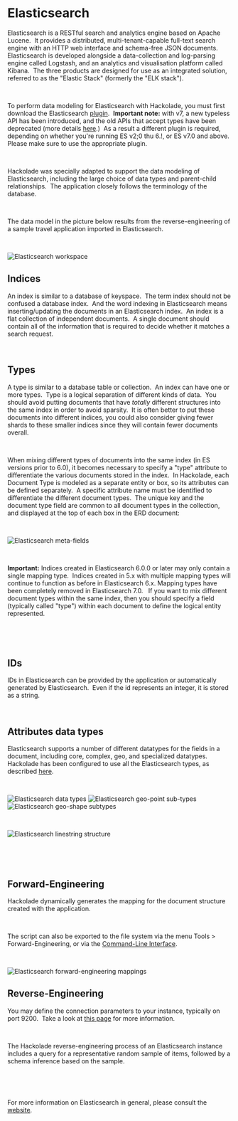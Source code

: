 # Elasticsearch

Elasticsearch is a RESTful search and analytics engine based on Apache Lucene.&nbsp; It provides a distributed, multi-tenant-capable full-text search engine with an HTTP web interface and schema-free JSON documents.&nbsp; Elasticsearch is developed alongside a data-collection and log-parsing engine called Logstash, and an analytics and visualisation platform called Kibana.&nbsp; The three products are designed for use as an integrated solution, referred to as the "Elastic Stack" (formerly the "ELK stack").

&nbsp;

To perform data modeling for Elasticsearch with Hackolade, you must first download the Elasticsearch [plugin](<DownloadadditionalDBtargetplugin.md>).&nbsp; **Important note:** with v7, a new typeless API has been introduced, and the old APIs that accept types have been deprecated (more details [here](<https://www.elastic.co/blog/moving-from-types-to-typeless-apis-in-elasticsearch-7-0> "target=\"\_blank\"").)&nbsp; As a result a different plugin is required, depending on whether you're running ES v2;0 thu 6.\!, or ES v7.0 and above.&nbsp; Please make sure to use the appropriate plugin.

&nbsp;

Hackolade was specially adapted to support the data modeling of Elasticsearch, including the large choice of data types and parent-child relationships.&nbsp; The application closely follows the terminology of the database.

&nbsp;

The data model in the picture below results from the reverse-engineering of a sample travel application imported in Elasticsearch.

&nbsp;

![Elasticsearch workspace](<lib/Elasticsearch workspace.png>)

## Indices

An index is similar to a database of keyspace.&nbsp; The term index should not be confused a database index.&nbsp; And the word indexing in Elasticsearch means inserting/updating the documents in an Elasticsearch index.&nbsp; An index is a flat collection of independent documents.  A single document should contain all of the information that is required to decide whether it matches a search request.

&nbsp;

## Types

A type is similar to a database table or collection.&nbsp; An index can have one or more types.&nbsp; Type is a logical separation of different kinds of data.&nbsp; You should avoid putting documents that have *totally* different structures into the same index in order to avoid sparsity.&nbsp; It is often better to put these documents into different indices, you could also consider giving fewer shards to these smaller indices since they will contain fewer documents overall.

&nbsp;

When mixing different types of documents into the same index (in ES versions prior to 6.0), it becomes necessary to specify a "type" attribute to differentiate the various documents stored in the index.&nbsp; In Hackolade, each Document Type is modeled as a separate entity or box, so its attributes can be defined separately.&nbsp; A specific attribute name must be identified to differentiate the different document types.&nbsp; The unique key and the document type field are common to all document types in the collection, and displayed at the top of each box in the ERD document:

&nbsp;

![Elasticsearch meta-fields](<lib/Elasticsearch meta-fields.png>)

&nbsp;

**Important:** Indices created in Elasticsearch 6.0.0 or later may only contain a single mapping type.&nbsp; Indices created in 5.x with multiple mapping types will continue to function as before in Elasticsearch 6.x. Mapping types have been completely removed in Elasticsearch 7.0. &nbsp; If you want to mix different document types within the same index, then you should specify a field (typically called "type") within each document to define the logical entity represented.&nbsp;

&nbsp;

&nbsp;

## IDs

IDs in Elasticsearch can be provided by the application or automatically generated by Elasticsearch.&nbsp; Even if the id represents an integer, it is stored as a string.

&nbsp;

## Attributes data types

Elasticsearch supports a number of different datatypes for the fields in a document, including core, complex, geo, and specialized datatypes.&nbsp; Hackolade has been configured to use all the Elasticsearch types, as described [here](<https://www.elastic.co/guide/en/elasticsearch/reference/current/mapping-types.html> "target=\"\_blank\"").

&nbsp;

![Elasticsearch data types](<lib/Elasticsearch data types.png>) ![Elasticsearch geo-point sub-types](<lib/Elasticsearch geo-point sub-types.png>)![Elasticsearch geo-shape subtypes](<lib/Elasticsearch geo-shape subtypes.png>)

&nbsp;

![Elasticsearch linestring structure](<lib/Elasticsearch linestring structure.png>)

&nbsp;

&nbsp;

## Forward-Engineering

Hackolade dynamically generates the mapping for the document structure created with the application.

&nbsp;

The script can also be exported to the file system via the menu Tools \> Forward-Engineering, or via the [Command-Line Interface](<CommandLineInterface.md>).

&nbsp;

![Elasticsearch forward-engineering mappings](<lib/Elasticsearch forward-engineering mappings.png>)

## Reverse-Engineering

You may define the connection parameters to your instance, typically on port 9200.&nbsp; Take a look at [this page](<ConnecttoanElasticsearchinstance.md>) for more information.

&nbsp;

The Hackolade reverse-engineering process of an Elasticsearch instance includes a query for a representative random sample of items, followed by a schema inference based on the sample.

&nbsp;

&nbsp;

For more information on Elasticsearch in general, please consult the [website](<https://www.elastic.co/guide/en/elasticsearch/reference/current/getting-started.html> "target=\"\_blank\"").

